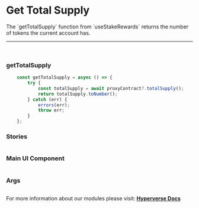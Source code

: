 # Get Total Supply

<p> The `getTotalSupply` function from `useStakeRewards` returns the number of tokens the current account has. </p>

---

<br>

### getTotalSupply

```jsx
	const getTotalSupply = async () => {
		try {
			const totalSupply = await proxyContract?.totalSupply();
			return totalSupply.toNumber();
		} catch (err) {
			errors(err);
			throw err;
		}
	};
```

### Stories

```jsx

```

### Main UI Component

```jsx

```

### Args

```jsx

```

For more information about our modules please visit: [**Hyperverse Docs**](docs.hyperverse.dev)
